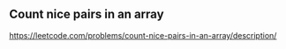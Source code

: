 ## Count nice pairs in an array
https://leetcode.com/problems/count-nice-pairs-in-an-array/description/
